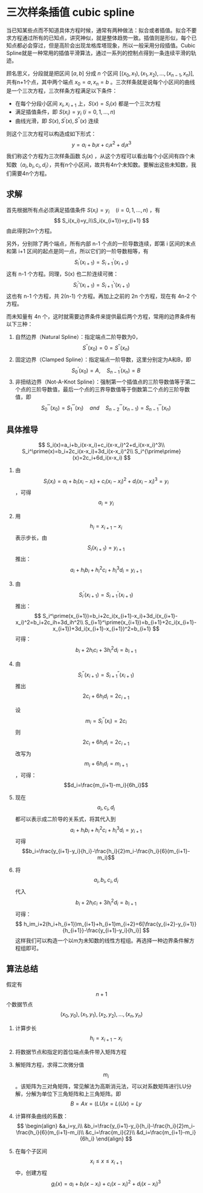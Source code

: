 # 三次样条插值 cubic spline

当已知某些点而不知道具体方程时候，通常有两种做法：拟合或者插值。拟合不要求方程通过所有的已知点，讲究神似，就是整体趋势一致。插值则是形似，每个已知点都必会穿过，但是高阶会出现龙格库塔现象，所以一般采用分段插值。Cubic Spline就是一种常用的插值平滑算法，通过一系列的控制点得到一条连续平滑的轨迹。

顾名思义，分段就是把区间 $[a,b]$ 分成 $n$ 个区间 $[(x_0,x_1),(x_1,x_2),...,(x_{n-1},x_n)]$,共有n+1个点，其中两个端点 $x_0=a,x_n=b$ 。三次样条就是说每个小区间的曲线是一个三次方程，三次样条方程满足以下条件：

- 在每个分段小区间 $x_i,x_{i+1}$ 上，$S(x)=S_i(x)$ 都是一个三次方程
- 满足插值条件，即 $S(x_i)=y_i$   $(i=0,1,...,n)$
- 曲线光滑，即 $S(x),S^\prime(x),S^{\prime\prime}(x)$ 连续

则这个三次方程可以构造成如下形式：
$$
y=a_i+b_ix+c_ix^2+d_ix^3
$$
我们称这个方程为三次样条函数 $S_i(x)$ ，从这个方程可以看出每个小区间有四个未知数（$a_i,b_i,c_i,d_i$），共有n个小区间，故共有4n个未知数。要解出这些未知数，我们需要4n个方程。

## 求解

首先根据所有点必须满足插值条件 $S(x_{i})=y_i\quad(i=0,1,...,n)$ ，有
$$
S_i(x_i)=y_i\\S_i(x_{i+1})=y_{i+1}
$$
由此得到2n个方程。

另外，分别除了两个端点，所有内部 n-1 个点的一阶导数连续，即第 i 区间的末点和第 i+1 区间的起点是同一点，所以它们的一阶导数相等，有
$$
S_i^\prime(x_{i+1})=S_{i+1}^\prime(x_{i+1})
$$
这有 n-1 个方程。同理，S(x) 也二阶连续可微：
$$
S_i^\prime\prime(x_{i+1})=S_{i+1}^\prime\prime(x_{i+1})
$$
这也有 n-1 个方程，共 2(n-1) 个方程。再加上之前的 2n 个方程，现在有 4n-2 个方程。

而未知量有 4n 个，这时就需要边界条件来提供最后两个方程，常用的边界条件有以下三种：

1. 自然边界（Natural Spline）：指定端点二阶导数为0，$$S^{\prime\prime}(x_0)=0=S^{\prime\prime}(x_n)$$
2. 固定边界（Clamped Spline）：指定端点一阶导数，这里分别定为A和B，即 $$S^\prime_0(x_0)=A,\quad S^\prime_{n-1}(x_n)=B$$
3. 非扭结边界（Not-A-Knot Spline）：强制第一个插值点的三阶导数值等于第二个点的三阶导数值，最后一个点的三界导数值等于倒数第二个点的三阶导数值，即 $$S_0^{\prime\prime\prime}(x_0)=S_1^{\prime\prime\prime}(x_1)\quad and\quad S_{n-2}^{\prime\prime\prime}(x_{n-1})=S_{n-1}^{\prime\prime\prime}(x_n)$$

## 具体推导

$$
S_i(x)=a_i+b_i(x-x_i)+c_i(x-x_i)^2+d_i(x-x_i)^3\\
S_i^\prime(x)=b_i+2c_i(x-x_i)+3d_i(x-x_i)^2\\
S_i^{\prime\prime}(x)=2c_i+6d_i(x-x_i)
$$

1. 由$$S_i(x_i)=a_i+b_i(x_i-x_i)+c_i(x_i-x_i)^2+d_i(x_i-x_i)^3=y_i$$，可得 $$a_i=y_i$$

2. 用 $$h_i=x_{i+1}-x_i$$ 表示步长，由 $$S_i(x_{i+1})=y_{i+1}$$ 推出：$$a_i+h_ib_i+h_i^2c_i+h_i^3d_i=y_{i+1}$$

3. 由 $$S_i^\prime(x_{i+1})=S_{i+1}^\prime(x_{i+1})$$ 推出：
   $$
   S_i^\prime(x_{i+1})=b_i+2c_i(x_{i+1}-x_i)+3d_i(x_{i+1}-x_i)^2=b_i+2c_ih+3d_ih^2\\
   S_{i+1}^\prime(x_{i+1})=b_{i+1}+2c_i(x_{i+1}-x_{i+1})+3d_i(x_{i+1}-x_{i+1})^2=b_{i+1}
   $$
   可得：$$b_i+2h_ic_i+3h_i^2d_i=b_{i+1}$$

4. 由 $$S_i^{\prime\prime}(x_{i+1})=S_{i+1}^{\prime\prime}(x_{i+1})$$ 推出 $$2c_i+6h_id_i=2c_{i+1}$$

   设 $$m_i=S_i^{\prime\prime}(x_i)=2c_i$$ 则 $$2c_i+6h_id_i=2c_{i+1}$$ 改写为 $$m_i+6h_id_i=m_{i+1}$$，可得：$$d_i=\frac{m_{i+1}-m_i}{6h_i}$$

5. 现在 $$a_i,c_i,d_i$$ 都可以表示成二阶导的关系式，将其代入到 $$a_i+h_ib_i+h_i^2c_i+h_i^3d_i=y_{i+1}$$ 可得 $$b_i=\frac{y_{i+1}-y_i}{h_i}-\frac{h_i}{2}m_i-\frac{h_i}{6}(m_{i+1}-m_i)$$

6. 将 $$a_i,b_i,c_i,d_i$$ 代入 $$b_i+2h_ic_i+3h_i^2d_i=b_{i+1}$$ 可得：
   $$
   h_im_i+2(h_i+h_{i+1})m_{i+1}+h_{i+1}m_{i+2}=6[\frac{y_{i+2}-y_{i+1}}{h_{i+1}}-\frac{y_{i+1}-y_i}{h_i}]
   $$
   这样我们可以构造一个以m为未知数的线性方程组。再选择一种边界条件解方程组即可。

## 算法总结

假定有 $$n+1$$ 个数据节点 $$(x_0,y_0),(x_1,y_1),(x_2,y_2),...,(x_n,y_n)$$

1. 计算步长 $$h_i=x_{i+1}-x_i$$

2. 将数据节点和指定的首位端点条件带入矩阵方程

3. 解矩阵方程，求得二次微分值 $$m_i$$ 。该矩阵为三对角矩阵，常见解法为高斯消元法，可以对系数矩阵进行LU分解，分解为单位下三角矩阵和上三角矩阵。即 $$B=Ax=(LU)x=L(Ux)=Ly$$

4. 计算样条曲线的系数：
   $$
   \begin{align}
   &a_i=y_i\\
   &b_i=\frac{y_{i+1}-y_i}{h_i}-\frac{h_i}{2}m_i-\frac{h_i}{6}(m_{i+1}-m_i)\\
   &c_i=\frac{m_i}{2}\\
   &d_i=\frac{m_{i+1}-m_i}{6h_i}
   \end{align}
   $$

5. 在每个子区间 $$x_i\leq x\leq x_{i+1}$$ 中，创建方程 $$g_i(x)=a_i+b_i(x-x_i)+c_i(x-x_i)^2+d_i(x-x_i)^3$$

